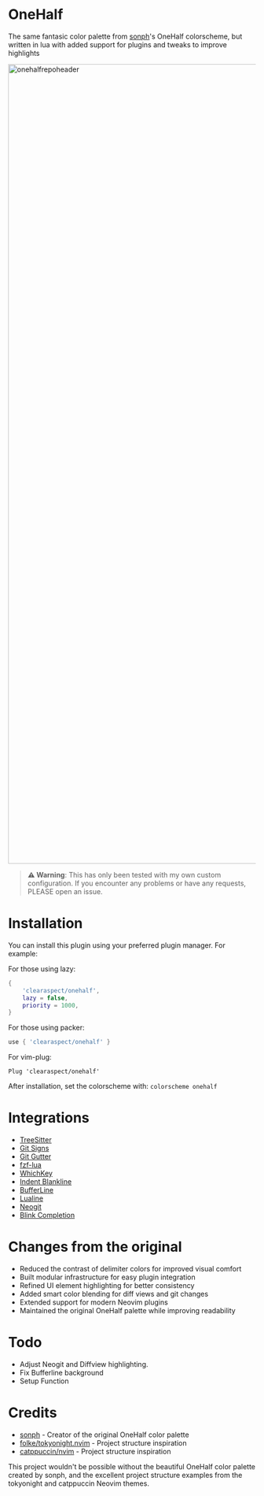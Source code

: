 # OneHalf

The same fantasic color palette from [sonph](https://github.com/sonph/onehalf)'s OneHalf colorscheme, but written in lua with added support for plugins and tweaks to improve highlights

<img width="1624" alt="onehalfrepoheader" src="https://github.com/user-attachments/assets/31be93b5-4d39-4e39-b964-17b67bb988f8" />

> **:warning: Warning**: This has only been tested with my own custom configuration. If you encounter any problems or have any requests, PLEASE open an issue.

# Installation

You can install this plugin using your preferred plugin manager. For example:

For those using lazy:

```lua
{
    'clearaspect/onehalf',
    lazy = false,
    priority = 1000,
}
```

For those using packer:

```lua
use { 'clearaspect/onehalf' }
```

For vim-plug:

```vim
Plug 'clearaspect/onehalf'
```

After installation, set the colorscheme with: `colorscheme onehalf`

# Integrations

- [TreeSitter](https://github.com/nvim-treesitter/nvim-treesitter)
- [Git Signs](https://github.com/lewis6991/gitsigns.nvim)
- [Git Gutter](https://github.com/airblade/vim-gitgutter)
- [fzf-lua](https://github.com/ibhagwan/fzf-lua)
- [WhichKey](https://github.com/liuchengxu/vim-which-key)
- [Indent Blankline](https://github.com/lukas-reineke/indent-blankline.nvim)
- [BufferLine](https://github.com/akinsho/nvim-bufferline.lua)
- [Lualine](https://github.com/hoob3rt/lualine.nvim)
- [Neogit](https://github.com/TimUntersberger/neogit)
- [Blink Completion](https://github.com/Saghen/blink.cmp)

# Changes from the original

- Reduced the contrast of delimiter colors for improved visual comfort
- Built modular infrastructure for easy plugin integration
- Refined UI element highlighting for better consistency
- Added smart color blending for diff views and git changes
- Extended support for modern Neovim plugins
- Maintained the original OneHalf palette while improving readability

# Todo

- Adjust Neogit and Diffview highlighting.
- Fix Bufferline background
- Setup Function

# Credits

- [sonph](https://github.com/sonph/onehalf) - Creator of the original OneHalf color palette
- [folke/tokyonight.nvim](https://github.com/folke/tokyonight.nvim) - Project structure inspiration
- [catppuccin/nvim](https://github.com/catppuccin/nvim) - Project structure inspiration

This project wouldn't be possible without the beautiful OneHalf color palette created by sonph, and the excellent project structure examples from the tokyonight and catppuccin Neovim themes.

